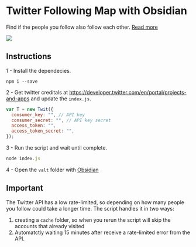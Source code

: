 # Twitter Following Map with Obsidian

Find if the people you follow also follow each other. [Read more](https://twitter.com/zehf/status/1375523104974327810)

![](https://pbs.twimg.com/media/ExbWH78W8AAield?format=jpg&name=4096x4096)

## Instructions

1 - Install the dependecies.

```
npm i --save
```

2 - Get twitter creditals at https://developer.twitter.com/en/portal/projects-and-apps and update the `index.js`.

```js
var T = new Twit({
  consumer_key: "", // API key
  consumer_secret: "", // API key secret
  access_token: "",
  access_token_secret: "",
});
```

3 - Run the script and wait until complete. 
```js
node index.js
```

4 - Open the `valt` folder with [Obsidian](https://obsidian.md/)


## Important

The Twitter API has a low rate-limited, so depending on how many people you follow could take a longer time. The script handles it in two ways:

1. creating a `cache` folder, so when you rerun the script will skip the accounts that already visited
2. Automatctly waiting 15 minutes after receive a rate-limited error from the API.
